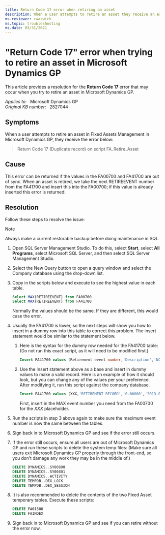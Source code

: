 ```yaml
---
title: Return Code 17 error when retiring an asset
description: When a user attempts to retire an asset they receive an error Return code 17 (Duplicate record) on script FA_Retire_Asset. Provides a resolution.
ms.reviewer: cwaswick
ms.topic: troubleshooting
ms.date: 03/31/2021
---
```

# "Return Code 17" error when trying to retire an asset in Microsoft Dynamics GP

This article provides a resolution for the **Return Code 17** error that may occur when you try to retire an asset in Microsoft Dynamics GP.

_Applies to:_ &nbsp; Microsoft Dynamics GP  
_Original KB number:_ &nbsp; 2827044

## Symptoms

When a user attempts to retire an asset in Fixed Assets Management in Microsoft Dynamics GP, they receive the error below:

> Return Code 17 (Duplicate record) on script FA_Retire_Asset

## Cause

This error can be returned if the values in the FA00700 and FA41700 are out of sync. When an asset is retired, we take the next RETIREEVENT number from the FA41700 and insert this into the FA00700; if this value is already inserted this error is returned.

## Resolution

Follow these steps to resolve the issue:

> [!NOTE]
> Always make a current restorable backup before doing maintenance in SQL.

1. Open SQL Server Management Studio. To do this, select **Start**, select **All Programs**, select Microsoft SQL Server, and then select SQL Server Management Studio.

2. Select the New Query button to open a query window and select the Company database using the drop-down list.

3. Copy in the scripts below and execute to see the highest value in each table.

    ```sql
    Select MAX(RETIREEVENT) from FA00700
    Select MAX(RETIREEVENT) from FA41700
    ```

    Normally the values should be the same. If they are different, this would case the error.

4. Usually the FA41700 is lower, so the next steps will show you how to insert in a dummy row into this table to correct this problem. The insert statement would be similar to the statement below.

    1. Here is the syntax for the dummy row needed for the FA41700 table: (Do not run this exact script, as it will need to be modified first.)

        ```sql
        Insert FA41700 values (Retirement event number,'Description','NOTEINDX,'Date 00:00:00.000','1900-01-01 TIME,'USERID')
        ```

    2. Use the Insert statement above as a base and insert in dummy values to make a valid record. Here is an example of how it should look, but you can change any of the values per your preference. After modifying it, run this script against the company database.

        ```sql
        Insert FA41700 values (XXX,'RETIREMENT RECORD','0.00000','2013-01-01 00:00:00.000','1900-01-01 09:56:28.000','sa')
        ```

        First, insert in the MAX event number you need from the FA00700 for the *XXX* placeholder.

5. Run the scripts in step 3 above again to make sure the maximum event number is now the same between the tables.
6. Sign back in to Microsoft Dynamics GP and see if the error still occurs.

7. If the error still occurs, ensure all users are out of Microsoft Dynamics GP and run these scripts to delete the system temp files: (Make sure all users exit Microsoft Dynamics GP properly through the front-end, so you don't damage any work they may be in the middle of.)

    ```sql
    DELETE DYNAMICS..SY00800
    DELETE DYNAMICS..SY00801
    DELETE DYNAMICS..ACTIVITY 
    DELETE TEMPDB..DEX_LOCK
    DELETE TEMPDB..DEX_SESSION
    ```

8. It is also recommended to delete the contents of the two Fixed Asset temporary tables. Execute these scripts:

    ```sql
    DELETE FA01500
    DELETE FAINDEX
    ```

9. Sign back in to Microsoft Dynamics GP and see if you can retire without the error now.
